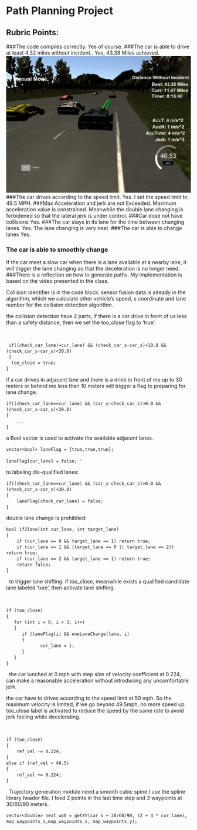 # Path Planning Project

## Rubric Points:
###The code compiles correctly.
Yes of course.
###The car is able to drive at least 4.32 miles without incident..
Yes, 43.38 Miles achieved.  
<img src="./screenst.png">
###The car drives according to the speed limit.
Yes. I set the speed limit to 49.5 MPH.
###Max Acceleration and jerk are not Exceeded.
Maximum acceleration value is constrained. Meanwhile the double lane changing is forbidened so that the lateral jerk is under control. 
###Car dose not have collisions
Yes.
###The car stays in its lane for the time between changing lanes. 
Yes. The lane changing is very neat.
###The car is able to change lanes
Yes.
### The car is able to smoothly change 
If the car meet a slow car when there is a lane available at a nearby lane, it will trigger the lane changing so that the deceleration is no longer need.
###There is a reflection on how to generate paths.
My implementation is based on the video presented in the class. 

Collision identifier is in the code block. sensor fusion data is already in the algorithm, which we calculate other vehicle’s speed, s coordinate and lane number for the collision detection algorithm. 

the collision detection have 2 parts, if there is a car drive in front of us less than a safety distance, then we set the too_close flag to ‘true’. 

 
```
 if((check_car_lane!=cur_lane) && (check_car_s-car_s)<10.0 && (check_car_s-car_s)<30.0)
 {
  too_close = true;
} 
```


if a car drives in adjacent lane and there is a drive in front of me up to 30 meters or behind me less than 10 meters will trigger a flag to preparing for lane change.  

```
if((check_car_lane==cur_lane) && (car_s-check_car_s)>0.0 && (check_car_s-car_s)<30.0)
{
    ...
}
```

a Bool vector is used to activate the available adjacent lanes. 

```
vector<bool> laneFlag = {true,true,true};

laneFlag[cur_lane] = false; '
```

to labeling dis-qualified lanes:


```
if((check_car_lane==cur_lane) && (car_s-check_car_s)>0.0 && (check_car_s-car_s)<30.0)
{
    laneFlag[check_car_lane] = false;
}
```


double lane change is prohibited:
```
bool if2lane(int cur_lane, int target_lane)
{
    if (cur_lane == 0 && target_lane == 1) return true;
    if (cur_lane == 1 && (target_lane == 0 || target_lane == 2)) return true;
    if (cur_lane == 2 && target_lane == 1) return true;
    return false;
}
```

 
to trigger lane shifting. if too_close, meanwhile exists a qualified candidate lane labeled ‘ture’, then activate lane shifting.  

 
```
if (too_close) 
{
   for (int i = 0; i < 3; i++) 
   {
      if (laneFlag[i] && oneLaneChange(lane, i) 
      {
             cur_lane = i;        
      } 
   }
}
```

 
the car lunched at 0 mph with step size of velocity coefficient at 0.224, can make a reasonable acceleration without introducing any uncomfortable jerk. 

the car have to drives according to the speed limit at 50 mph. So the maximum
velocity is limited, if we go beyond 49.5mph, no more speed up.
too_close label is activated to reduce the speed by the same rate to avoid jerk feeling while decelerating. 

 
```
if (too_close) 
{
    ref_vel -= 0.224;
} 
else if (ref_vel < 49.5) 
{
    ref_vel += 0.224;
}
```

 
Trajectory generation module need a smooth cubic spine.I use the spline library header file. I feed 2 points in the last time step and 3 waypoints at 30/60/90 meters.


```
vector<double> next_wp0 = getXY(car_s + 30/60/90, (2 + 4 * cur_lane), map_waypoints_s,map_waypoints_x, map_waypoints_y);
```
